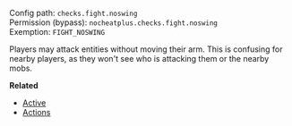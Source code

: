 Config path: `checks.fight.noswing`  
Permission (bypass): `nocheatplus.checks.fight.noswing`  
Exemption: `FIGHT_NOSWING`  

Players may attack entities without moving their arm. This is confusing for nearby players, as they won't see who is attacking them or the nearby mobs.

**Related**
* [Active](https://github.com/Updated-NoCheatPlus/Docs/blob/master/Settings/General.md#active)
* [Actions](https://github.com/Updated-NoCheatPlus/Docs/blob/master/Settings/General.md#actions)
